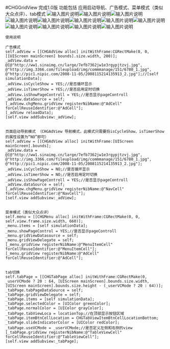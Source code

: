 #CHGGridView
完成1.0版
功能包括 应用启动导航、广告模式、菜单模式（类似大众点评）、tab模式
![输入图片说明](http://git.oschina.net/uploads/images/2016/0822/015444_dd33c2ee_3935.jpeg "在这里输入图片标题")![输入图片说明](http://git.oschina.net/uploads/images/2016/0822/015502_27ecd593_3935.jpeg "在这里输入图片标题")![输入图片说明](http://git.oschina.net/uploads/images/2016/0822/015511_15a49e1b_3935.jpeg "在这里输入图片标题")![输入图片说明](http://git.oschina.net/uploads/images/2016/0822/015529_de244cc5_3935.jpeg "在这里输入图片标题")![输入图片说明](http://git.oschina.net/uploads/images/2016/0822/015539_5a2b3da8_3935.jpeg "在这里输入图片标题")![输入图片说明](http://git.oschina.net/uploads/images/2016/0822/015548_e0384aa4_3935.jpeg "在这里输入图片标题")![输入图片说明](http://git.oschina.net/uploads/images/2016/0822/015556_29f53d39_3935.jpeg "在这里输入图片标题")![输入图片说明](http://git.oschina.net/uploads/images/2016/0822/015605_9340dc9b_3935.jpeg "在这里输入图片标题")![输入图片说明](http://git.oschina.net/uploads/images/2016/0822/015613_c72868fd_3935.jpeg "在这里输入图片标题")![输入图片说明](http://git.oschina.net/uploads/images/2016/0822/015623_c0ddf248_3935.jpeg "在这里输入图片标题")![输入图片说明](http://git.oschina.net/uploads/images/2016/0822/015632_d0974ddd_3935.jpeg "在这里输入图片标题")![输入图片说明](http://git.oschina.net/uploads/images/2016/0822/015640_63dfe02c_3935.jpeg "在这里输入图片标题")


    使用说明 

    广告模式 
    self.adView = [[CHGAdView alloc] initWithFrame:CGRectMake(0, 0, [[UIScreen mainScreen] bounds].size.width, 200)];
    _adView.data = @[@"http://ww1.sinaimg.cn/large/7efb7362jw1e3rgypjtzvj.jpg",
    @"http://img.3366.com/fileupload/img/commmanage/151/6780_1.jpg",
    @"http://pic1.nipic.com/2008-11-05/2008115214135913_2.jpg"];//[self simulationData];
    _adView.isCycleShow = YES;//是否循环显示
    _adView.isTimerShow = YES;//是否启用定时切换
    _adView.isShowPageControll = YES;//是否显示pageControll
    _adView.dataSource = self;
    [_adView.chgMenu.gridView registerNibName:@"AdCell" forCellReuseIdentifier:@"AdCell"];
    [_adView reloadData];
    [self.view addSubview:_adView];


    页面启动导航模式 （CHGAdView 导航模式，此模式只需要将isCycleShow、isTimerShow的属性设置为“NO”即可）
    self.adView = [[CHGAdView alloc] initWithFrame:[UIScreen mainScreen].bounds];
    _adView.data = @[@"http://ww1.sinaimg.cn/large/7efb7362jw1e3rgypjtzvj.jpg",
    @"http://img.3366.com/fileupload/img/commmanage/151/6780_1.jpg",
    @"http://pic1.nipic.com/2008-11-05/2008115214135913_2.jpg"];
    _adView.isCycleShow = NO;//是否循环显示
    _adView.isTimerShow = NO;//是否启用定时切换
    _adView.isShowPageControll = YES;//是否显示pageControll
    _adView.dataSource = self;
    [_adView.chgMenu.gridView registerNibName:@"NavCell" forCellReuseIdentifier:@"NavCell"];
    [self.view addSubview:_adView];


    菜单模式（类似大众点评） 
    self.menu = [[CHGMenu alloc] initWithFrame:CGRectMake(0, 0, self.view.frame.size.width, 660)];
    _menu.items = [self simulationData];
    _menu.showPageControl = YES;//是否显示pageControll
    _menu.gridViewDatasource = self;
    _menu.gridViewDelegate = self;
    [_menu.gridView registerNibName:@"MenuItemCell" forCellReuseIdentifier:@"MenuItemCell"];
    [_menu.gridView registerNibName:@"AdCell" forCellReuseIdentifier:@"AdCell"];


    tab切换 
    self.tabPage = [[CHGTabPage alloc] initWithFrame:CGRectMake(0, _userVCMode ? 20 : 64, [UIScreen mainScreen].bounds.size.width, [UIScreen mainScreen].bounds.size.height - (_userVCMode ? 20 : 64))];
    _tabPage.tabPageDataSource = self;
    _tabPage.gridViewDelegate = self;
    _tabPage.items = [self simulationData];
    _tabPage.selectedColor = [UIColor greenColor];
    _tabPage.normalColor = [UIColor grayColor];
    _tabPage.tabViewLoca = locationTop;//在顶部显示按钮区域
    _tabPage.itemBtnCellLocation = CHGTabViewItemBtnCellLocationBottom;
    _tabPage.slideIndicatorColor = [UIColor redColor];
    _tabPage.useVCMode = _userVCMode;//是否定义左侧和右侧的view
    [_tabPage.gridView registerNibName:@"TableViewCell" forCellReuseIdentifier:@"TableViewCell"];
    [self.view addSubview:_tabPage];
